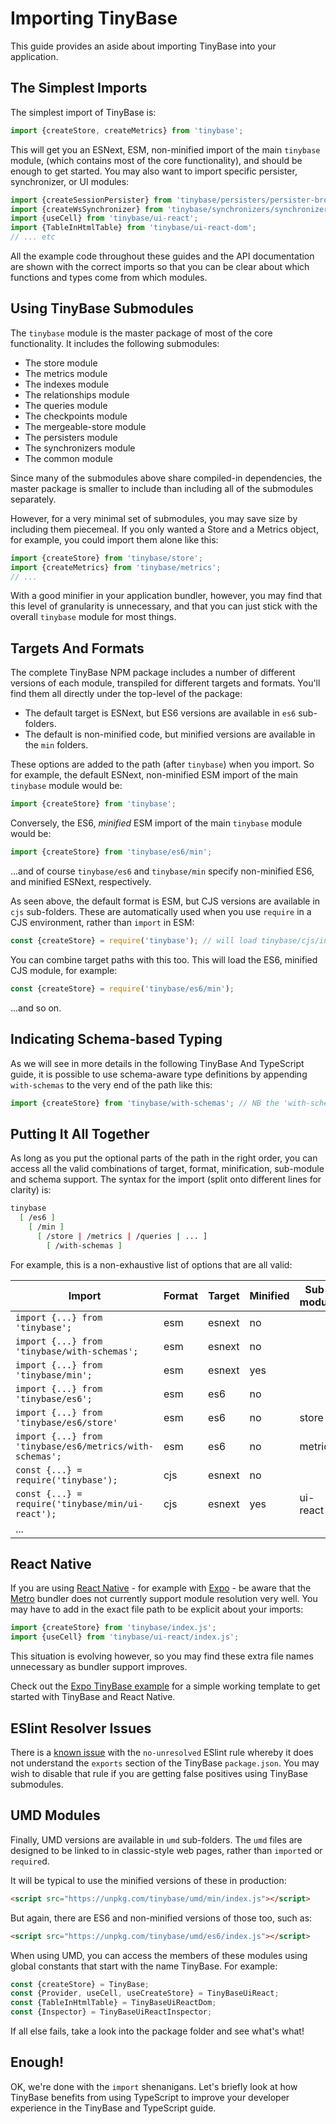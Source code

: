 # Importing TinyBase

This guide provides an aside about importing TinyBase into your application.

## The Simplest Imports

The simplest import of TinyBase is:

```js
import {createStore, createMetrics} from 'tinybase';
```

This will get you an ESNext, ESM, non-minified import of the main `tinybase`
module, (which contains most of the core functionality), and should be enough to
get started. You may also want to import specific persister, synchronizer, or UI
modules:

```js
import {createSessionPersister} from 'tinybase/persisters/persister-browser';
import {createWsSynchronizer} from 'tinybase/synchronizers/synchronizer-ws-client';
import {useCell} from 'tinybase/ui-react';
import {TableInHtmlTable} from 'tinybase/ui-react-dom';
// ... etc
```

All the example code throughout these guides and the API documentation are shown
with the correct imports so that you can be clear about which functions and
types come from which modules.

## Using TinyBase Submodules

The `tinybase` module is the master package of most of the core functionality.
It includes the following submodules:

- The store module
- The metrics module
- The indexes module
- The relationships module
- The queries module
- The checkpoints module
- The mergeable-store module
- The persisters module
- The synchronizers module
- The common module

Since many of the submodules above share compiled-in dependencies, the
master package is smaller to include than including all of the submodules
separately.

However, for a very minimal set of submodules, you may save size by including
them piecemeal. If you only wanted a Store and a Metrics object, for example,
you could import them alone like this:

```js yolo
import {createStore} from 'tinybase/store';
import {createMetrics} from 'tinybase/metrics';
// ...
```

With a good minifier in your application bundler, however, you may find that
this level of granularity is unnecessary, and that you can just stick with the
overall `tinybase` module for most things.

## Targets And Formats

The complete TinyBase NPM package includes a number of different versions of
each module, transpiled for different targets and formats. You'll find them all
directly under the top-level of the package:

- The default target is ESNext, but ES6 versions are available in `es6`
  sub-folders.
- The default is non-minified code, but minified versions are available in the
  `min` folders.

These options are added to the path (after `tinybase`) when you import. So for
example, the default ESNext, non-minified ESM import of the main `tinybase` module
would be:

```js yolo
import {createStore} from 'tinybase';
```

Conversely, the ES6, _minified_ ESM import of the main `tinybase` module would
be:

```js yolo
import {createStore} from 'tinybase/es6/min';
```

...and of course `tinybase/es6` and `tinybase/min` specify non-minified ES6, and
minified ESNext, respectively.

As seen above, the default format is ESM, but CJS versions are available in
`cjs` sub-folders. These are automatically used when you use `require` in a CJS
environment, rather than `import` in ESM:

```js yolo
const {createStore} = require('tinybase'); // will load tinybase/cjs/index.cjs
```

You can combine target paths with this too. This will load the ES6, minified
CJS module, for example:

```js yolo
const {createStore} = require('tinybase/es6/min');
```

...and so on.

## Indicating Schema-based Typing

As we will see in more details in the following TinyBase And TypeScript guide,
it is possible to use schema-aware type definitions by appending `with-schemas`
to the very end of the path like this:

```js yolo
import {createStore} from 'tinybase/with-schemas'; // NB the 'with-schemas'
```

## Putting It All Together

As long as you put the optional parts of the path in the right order, you can
access all the valid combinations of target, format, minification, sub-module
and schema support. The syntax for the import (split onto different lines for
clarity) is:

```sh yolo
tinybase
  [ /es6 ]
    [ /min ]
      [ /store | /metrics | /queries | ... ]
        [ /with-schemas ]
```

For example, this is a non-exhaustive list of options that are all valid:

| Import                                                   | Format | Target | Minified | Sub-module | With schemas |
| -------------------------------------------------------- | ------ | ------ | -------- | ---------- | ------------ |
| `import {...} from 'tinybase';`                          | esm    | esnext | no       |            | no           |
| `import {...} from 'tinybase/with-schemas';`             | esm    | esnext | no       |            | yes          |
| `import {...} from 'tinybase/min';`                      | esm    | esnext | yes      |            | no           |
| `import {...} from 'tinybase/es6';`                      | esm    | es6    | no       |            | no           |
| `import {...} from 'tinybase/es6/store'`                 | esm    | es6    | no       | store      | no           |
| `import {...} from 'tinybase/es6/metrics/with-schemas';` | esm    | es6    | no       | metrics    | yes          |
| `const {...} = require('tinybase');`                     | cjs    | esnext | no       |            | no           |
| `const {...} = require('tinybase/min/ui-react');`        | cjs    | esnext | yes      | ui-react   | no           |
| ...                                                      |        |        |          |            |              |

## React Native

If you are using [React Native](https://reactnative.dev/) - for example with
[Expo](https://expo.dev/) - be aware that the
[Metro](https://facebook.github.io/metro/) bundler does not currently support
module resolution very well. You may have to add in the exact file path to be
explicit about your imports:

```js yolo
import {createStore} from 'tinybase/index.js';
import {useCell} from 'tinybase/ui-react/index.js';
```

This situation is evolving however, so you may find these extra file names
unnecessary as bundler support improves.

Check out the [Expo TinyBase
example](https://github.com/expo/examples/tree/master/with-tinybase) for a
simple working template to get started with TinyBase and React Native.

## ESlint Resolver Issues

There is a [known
issue](https://github.com/import-js/eslint-plugin-import/issues/1810) with the
`no-unresolved` ESlint rule whereby it does not understand the `exports` section
of the TinyBase `package.json`. You may wish to disable that rule if you are
getting false positives using TinyBase submodules.

## UMD Modules

Finally, UMD versions are available in `umd` sub-folders. The `umd` files are
designed to be linked to in classic-style web pages, rather than `import`ed or
`require`d.

It will be typical to use the minified versions of these in production:

```html
<script src="https://unpkg.com/tinybase/umd/min/index.js"></script>
```

But again, there are ES6 and non-minified versions of those too, such as:

```html
<script src="https://unpkg.com/tinybase/umd/es6/index.js"></script>
```

When using UMD, you can access the members of these modules using global
constants that start with the name TinyBase. For example:

```js yolo
const {createStore} = TinyBase;
const {Provider, useCell, useCreateStore} = TinyBaseUiReact;
const {TableInHtmlTable} = TinyBaseUiReactDom;
const {Inspector} = TinyBaseUiReactInspector;
```

If all else fails, take a look into the package folder and see what's what!

## Enough!

OK, we're done with the `import` shenanigans. Let's briefly look at how TinyBase
benefits from using TypeScript to improve your developer experience in the
TinyBase and TypeScript guide.
